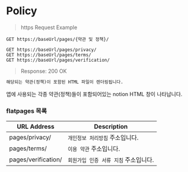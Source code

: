 # Policy

> https Request Example

```http
GET https://baseUrl/pages/{약관 및 정책}/
```

```http
GET https://baseUrl/pages/privacy/
GET https://baseUrl/pages/terms/
GET https://baseUrl/pages/verification/
```

> Response: 200 OK

```reStructuredText
해당되는 약관(정책)이 포함된 HTML 파일이 렌더링됩니다.
```

앱에 사용되는 각종 약관(정책)들이 포함되어있는 notion HTML 창이 나타납니다.<br>

### flatpages 목록

| URL Address         | Description                           |
| ------------------- | ------------------------------------- |
| pages/privacy/      | `개인정보 처리방침` 주소입니다.       |
| pages/terms/        | `이용 약관` 주소입니다.               |
| pages/verification/ | `회원가입 인증 서류 지침` 주소입니다. |